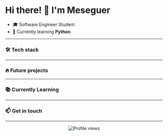 # Hi there! 👋 I'm Meseguer

- 🎓 Software Engineer Student
- 🌱 Currently learning **Python**

---

### 🛠️ Tech stack

---

### 🔥 Future projects

---

### 📚 Currently Learning

---

### 📫 Get in touch

---

<div align="center">
  <img src="https://komarev.com/ghpvc/?username=1meseguer&label=Profile+Views&color=blueviolet&style=flat-square" alt="Profile views" />
</div>
